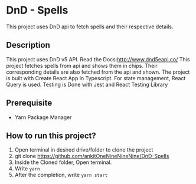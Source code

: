 # DnD - Spells
This project uses DnD api to fetch spells and their respective details.

## Description
This project uses DnD v5 API. Read the Docs:http://www.dnd5eapi.co/
This project fetches spells from api and shows them in chips. Their corresponding details are also fetched from the api and shown.
The project is built with Create React App in Typescript. 
For state management, React Query is used. 
Testing is Done with Jest and React Testing Library

## Prerequisite
  * Yarn Package Manager
## How to run this project? 
  1. Open terminal in desired drive/folder to clone the project
  2. git clone https://github.com/ankitOneNineNineNine/DnD-Spells
  3. Inside the Cloned folder, Open terminal.
  3. Write ```yarn```
  4. After the completion, write ```yarn start```
